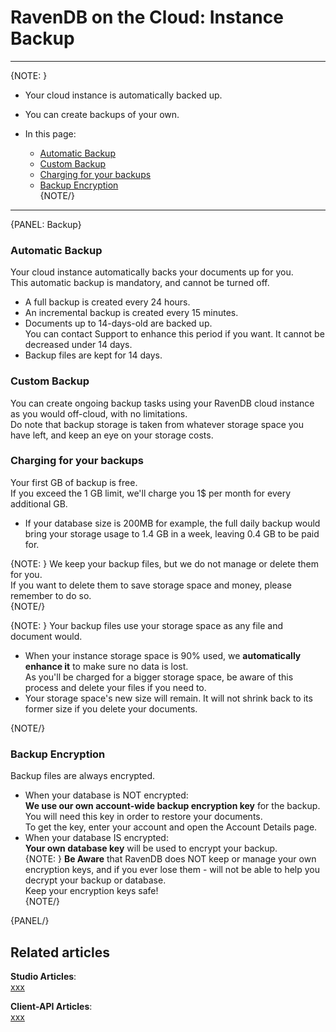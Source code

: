 # RavenDB on the Cloud: Instance Backup
---

{NOTE: }

* Your cloud instance is automatically backed up.  
* You can create backups of your own.  

* In this page:  
  * [Automatic Backup](../cloud/cloud-backup#automatic-backup)  
  * [Custom Backup](../cloud/cloud-backup#custom-backup)  
  * [Charging for your backups](../cloud/cloud-backup#charging-for-your-backups)  
  * [Backup Encryption](../cloud/cloud-backup#backup-encryption)  
{NOTE/}

---

{PANEL: Backup}

### Automatic Backup  

Your cloud instance automatically backs your documents up for you.  
This automatic backup is mandatory, and cannot be turned off.  

* A full backup is created every 24 hours.  
* An incremental backup is created every 15 minutes.  
* Documents up to 14-days-old are backed up.  
  You can contact Support to enhance this period if you want. It cannot be decreased under 14 days.  
* Backup files are kept for 14 days.  

### Custom Backup  

You can create ongoing backup tasks using your RavenDB cloud instance as you would off-cloud, with no limitations.  
Do note that backup storage is taken from whatever storage space you have left, and keep an eye on your storage costs.  

### Charging for your backups  

Your first GB of backup is free.  
If you exceed the 1 GB limit, we'll charge you 1$ per month for every additional GB.  

* If your database size is 200MB for example, the full daily backup would bring your storage usage 
  to 1.4 GB in a week, leaving 0.4 GB to be paid for.

{NOTE: }
We keep your backup files, but we do not manage or delete them for you.  
If you want to delete them to save storage space and money, please remember to do so.  
{NOTE/}

{NOTE: }
Your backup files use your storage space as any file and document would.  

* When your instance storage space is 90% used, we **automatically enhance it** to make sure no data is lost.  
  As you'll be charged for a bigger storage space, be aware of this process and delete your files if you need to.  
* Your storage space's new size will remain. It will not shrink back to its former size if you delete your documents.  

{NOTE/}


### Backup Encryption  

Backup files are always encrypted.

* When your database is NOT encrypted:  
  **We use our own account-wide backup encryption key** for the backup.  
  You will need this key in order to restore your documents.  
  To get the key, enter your account and open the Account Details page.
* When your database IS encrypted:  
  **Your own database key** will be used to encrypt your backup.  
  {NOTE: }
  **Be Aware** that RavenDB does NOT keep or manage your own encryption keys, 
  and if you ever lose them - will not be able to help you decrypt your backup or database.  
  Keep your encryption keys safe!  
  {NOTE/}

{PANEL/}


## Related articles
**Studio Articles**:  
[xxx](../../../xxx)  

**Client-API Articles**:  
[xxx](../../../xxx)  
